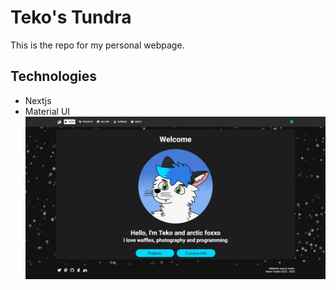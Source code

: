 # Teko's Tundra

This is the repo for my personal webpage.

## Technologies

- Nextjs
- Material UI
  ![](assets/img.jpg)
